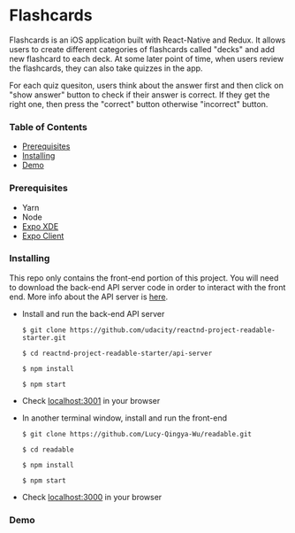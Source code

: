 # Flashcards

Flashcards is an iOS application built with React-Native and Redux. It allows users to create different categories of flashcards called "decks" and add new flashcard to each deck. At some later point of time, when users review the flashcards, they can also take quizzes in the app.


For each quiz quesiton, users think about the answer first and then click on "show answer" button to check if their answer is correct. If they get the right one, then press the "correct" button otherwise "incorrect" button.

### Table of Contents
* [Prerequisites](#prerequisites)
* [Installing](#installing)
* [Demo](#demo)

### Prerequisites

* Yarn
* Node
* [Expo XDE](https://docs.expo.io/versions/latest/introduction/installation.html)
* [Expo Client](https://itunes.apple.com/us/app/expo-client/id982107779?mt=8)


### Installing

This repo only contains the front-end portion of this project. You will need to download the back-end API server code in order to interact with the front end. More info about the API server is [here](https://github.com/udacity/reactnd-project-readable-starter/blob/master/README.md).


* Install and run the back-end API server

	```
	$ git clone https://github.com/udacity/reactnd-project-readable-starter.git

	$ cd reactnd-project-readable-starter/api-server

	$ npm install

	$ npm start

	```
* Check [localhost:3001](http://localhost:3001/) in your browser

* In another terminal window, install and run the front-end

	```
	$ git clone https://github.com/Lucy-Qingya-Wu/readable.git

	$ cd readable

	$ npm install

	$ npm start
	```

* Check [localhost:3000](http://localhost:3000/) in your browser

### Demo



